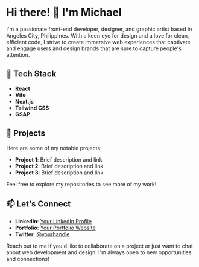 # Hi there! 👋 I'm Michael

I'm a passionate front-end developer, designer, and graphic artist based in Angeles City, Philippines. With a keen eye for design and a love for clean, efficient code, I strive to create immersive web experiences that captivate and engage users and design brands that are sure to capture people's attention.

## 🔧 Tech Stack

- **React**
- **Vite**
- **Next.js**
- **Tailwind CSS**
- **GSAP**

## 🚀 Projects

Here are some of my notable projects:

- **Project 1**: Brief description and link
- **Project 2**: Brief description and link
- **Project 3**: Brief description and link

Feel free to explore my repositories to see more of my work!

## 📫 Let's Connect

- **LinkedIn**: [Your LinkedIn Profile](https://www.linkedin.com/in/yourprofile)
- **Portfolio**: [Your Portfolio Website](https://www.yourportfolio.com)
- **Twitter**: [@yourhandle](https://twitter.com/yourhandle)

Reach out to me if you'd like to collaborate on a project or just want to chat about web development and design. I'm always open to new opportunities and connections!
